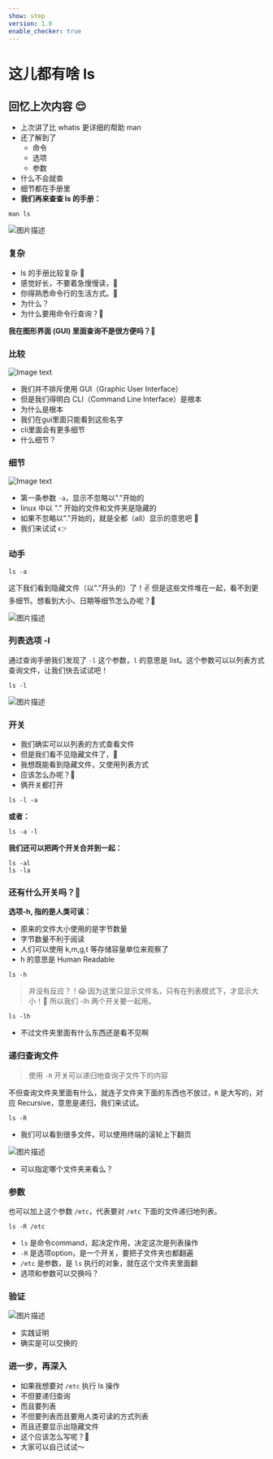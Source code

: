 ```yaml
---
show: step
version: 1.0
enable_checker: true
---
```


# 这儿都有啥 ls

## 回忆上次内容 😌

- 上次讲了比 whatis 更详细的帮助 man
- 还了解到了
	- 命令
	- 选项
	- 参数
- 什么不会就查
- 细节都在手册里
- **我们再来查查 ls 的手册：**

```shell
man ls
```

![图片描述](https://doc.shiyanlou.com/courses/uid1190679-20210910-1631237793102)

### 复杂
- ls 的手册比较复杂 🤗
- 感觉好长，不要着急慢慢读，🤫 
- 你得熟悉命令行的生活方式。🤗
- 为什么？
- 为什么要用命令行查询？🤔

**我在图形界面 (GUI) 里面查询不是很方便吗？**🤔

### 比较

![Image text](https://labfile.oss.aliyuncs.com/courses/2712/gui1.png)

- 我们并不排斥使用 GUI（Graphic User Interface）
- 但是我们得明白 CLI（Command Line Interface）是根本
- 为什么是根本
- 我们在gui里面只能看到这些名字
- cli里面会有更多细节
- 什么细节？

### 细节

![Image text](https://labfile.oss.aliyuncs.com/courses/2712/man_ls)

- 第一条参数 `-a`，显示不忽略以"."开始的
- linux 中以 "." 开始的文件和文件夹是隐藏的
- 如果不忽略以"."开始的，就是全都（all）显示的意思吧 🤠
- 我们来试试 👉

### 动手

```shell
ls -a
```

这下我们看到隐藏文件（以"."开头的）了！✌ 但是这些文件堆在一起，看不到更多细节。想看到大小、日期等细节怎么办呢？🤔

![图片描述](https://doc.shiyanlou.com/courses/uid1190679-20210910-1631238135397)

### 列表选项 -l

通过查询手册我们发现了 `-l` 这个参数，`l` 的意思是 list。这个参数可以以列表方式查询文件，让我们快去试试吧！

```shell
ls -l
```

![图片描述](https://doc.shiyanlou.com/courses/uid1190679-20210910-1631238165131)

### 开关

- 我们确实可以以列表的方式查看文件
- 但是我们看不见隐藏文件了，😤
- 我想既能看到隐藏文件，又使用列表方式
- 应该怎么办呢？🤔
- 俩开关都打开

```shell
ls -l -a
```

**或者：**

```shell
ls -a -l
```

**我们还可以把两个开关合并到一起：**

```shell
ls -al
ls -la
```

### 还有什么开关吗？🤔

**选项-h, 指的是人类可读：**

- 原来的文件大小使用的是字节数量
- 字节数量不利于阅读
- 人们可以使用 k,m,g,t 等存储容量单位来观察了
- h 的意思是 Human Readable

```shell
ls -h
```

> 并没有反应？！😱 因为这里只显示文件名，只有在列表模式下，才显示大小！👊 所以我们 -lh 两个开关要一起用。

```shell
ls -lh
```
- 不过文件夹里面有什么东西还是看不见啊

### 递归查询文件

> 使用 `-R` 开关可以递归地查询子文件下的内容

不但查询文件夹里面有什么，就连子文件夹下面的东西也不放过，`R` 是大写的，对应 Recursive，意思是递归，我们来试试。

```shell
ls -R
```

- 我们可以看到很多文件，可以使用终端的滚轮上下翻页

![图片描述](https://doc.shiyanlou.com/courses/uid1190679-20210910-1631238301914)

- 可以指定哪个文件夹来看么？

### 参数
也可以加上这个参数 `/etc`，代表要对 `/etc` 下面的文件递归地列表。

```shell
ls -R /etc
```

- `ls` 是命令command，起决定作用，决定这次是列表操作
- `-R` 是选项option，是一个开关，要把子文件夹也都翻遍
- `/etc` 是参数，是 `ls` 执行的对象，就在这个文件夹里面翻
- 选项和参数可以交换吗？

### 验证

![图片描述](https://doc.shiyanlou.com/courses/uid1190679-20211216-1639623733782)

- 实践证明
- 确实是可以交换的

### 进一步，再深入

- 如果我想要对 `/etc` 执行 ls 操作
- 不但要递归查询
- 而且要列表
- 不但要列表而且要用人类可读的方式列表
- 而且还要显示出隐藏文件
- 这个应该怎么写呢？🤔 
- 大家可以自己试试～
